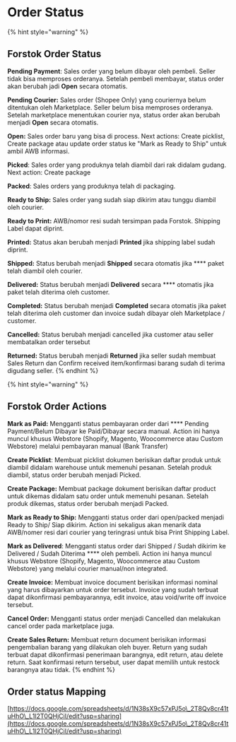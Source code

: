 # Order Status

{% hint style="warning" %}
## Forstok Order Status

**Pending Payment**:  Sales order yang belum dibayar oleh pembeli. Seller tidak bisa memproses orderanya. Setelah pembeli membayar, status order akan berubah jadi **Open** secara otomatis.

**Pending Courier:** Sales order (Shopee Only) yang couriernya belum ditentukan oleh Marketplace. Seller belum bisa memproses orderanya. Setelah marketplace menentukan courier nya, status order akan berubah menjadi **Open** secara otomatis.

**Open:** Sales order baru yang bisa di process. Next actions: Create picklist, Create package atau update order status ke "Mark as Ready to Ship" untuk ambil AWB informasi.&#x20;

**Picked**: Sales order yang produknya telah diambil dari rak didalam gudang. Next action: Create package

**Packed**: Sales orders yang produknya telah di packaging. &#x20;

**Ready to Ship:** Sales order yang sudah siap dikirim atau tunggu diambil oleh courier.&#x20;

**Ready to Print:** AWB/nomor resi sudah tersimpan pada Forstok. Shipping Label dapat diprint.

**Printed:** Status akan berubah menjadi **Printed** jika shipping label sudah diprint.

**Shipped:** Status berubah menjadi **Shipped** secara otomatis jika **** paket telah diambil oleh courier. &#x20;

**Delivered:** Status berubah menjadi **Delivered** secara **** otomatis jika paket telah diterima oleh customer.

**Completed:** Status berubah menjadi **Completed** secara otomatis jika paket telah diterima oleh customer dan invoice sudah dibayar oleh Marketplace / customer.

**Cancelled:** Status berubah menjadi cancelled jika customer atau seller membatalkan order tersebut

**Returned:** Status berubah menjadi **Returned** jika seller sudah membuat Sales Return dan Confirm received item/konfirmasi barang sudah di terima digudang seller.
{% endhint %}

{% hint style="warning" %}
## Forstok Order Actions

**Mark as Paid:** Mengganti status pembayaran order dari **** Pending Payment/Belum Dibayar ke Paid/Dibayar secara manual. Action ini hanya muncul khusus Webstore (Shopify, Magento, Woocommerce atau Custom Webstore) melalui pembayaran manual (Bank Transfer)

**Create Picklist**:  Membuat picklist dokumen berisikan daftar produk untuk diambil didalam warehouse untuk memenuhi pesanan. Setelah produk diambil, status order berubah menjadi Picked.

**Create Package:** Membuat package dokument berisikan daftar product untuk dikemas didalam satu order untuk memenuhi pesanan. Setelah produk dikemas, status order berubah menjadi Packed.&#x20;

**Mark as Ready to Ship:** Mengganti status order dari open/packed menjadi Ready to Ship/ Siap dikirim. Action ini sekaligus akan menarik data AWB/nomer resi dari courier yang teringrasi untuk bisa Print Shipping Label.

**Mark as Delivered**:  Mengganti status order dari Shipped / Sudah dikirim ke Delivered / Sudah Diterima **** oleh pembeli. Action ini hanya muncul khusus Webstore (Shopify, Magento, Woocommerce atau Custom Webstore) yang melalui courier manual/non integrated.

**Create Invoice:** Membuat invoice document berisikan informasi nominal yang harus dibayarkan untuk order tersebut. Invoice yang sudah terbuat dapat dikonfirmasi pembayarannya, edit invoice, atau void/write off invoice tersebut.

**Cancel Order:**  Mengganti status order menjadi Cancelled dan melakukan cancel order pada marketplace juga.

**Create Sales Return:**  Membuat return document berisikan informasi pengembalian barang yang dilakukan oleh buyer. Return yang sudah terbuat dapat dikonfirmasi penerimaan barangnya, edit return, atau delete return. Saat konfirmasi return tersebut, user dapat memilih untuk restock barangnya atau tidak.
{% endhint %}

## Order status Mapping

[https://docs.google.com/spreadsheets/d/1N38sX9c57xPJ5o\_2T8Qv8cr41tuHhO\_L1I2T0QHjCiI/edit?usp=sharing](https://docs.google.com/spreadsheets/d/1N38sX9c57xPJ5o\_2T8Qv8cr41tuHhO\_L1I2T0QHjCiI/edit?usp=sharing)
